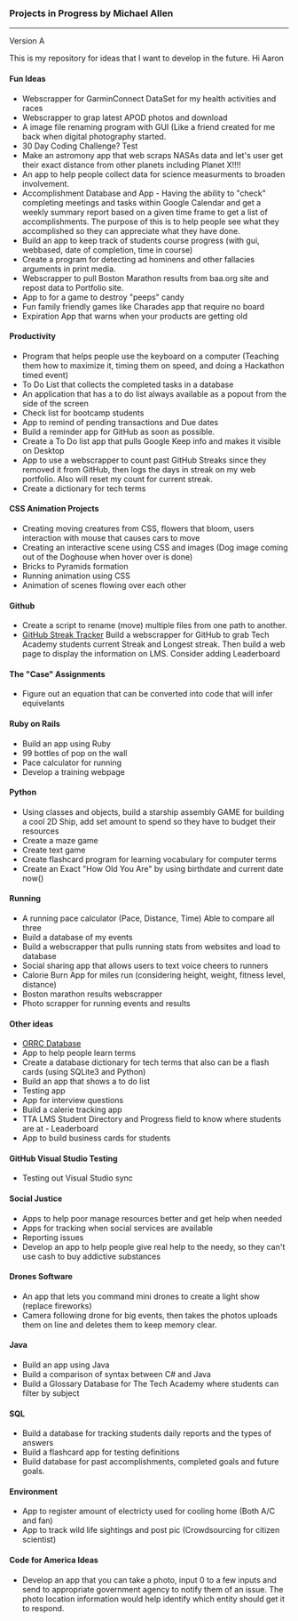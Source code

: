 ### Projects in Progress by Michael Allen
***

Version A

This is my repository for ideas that I want to develop in the future. Hi Aaron

#### Fun Ideas
* Webscrapper for GarminConnect DataSet for my health activities and races
* Webscrapper to grap latest APOD photos and download
* A image file renaming program with GUI (Like a friend created for me back when digital photography started.
* 30 Day Coding Challenge? Test
* Make an astromony app that web scraps NASAs data and let's user get their exact distance from other planets including Planet X!!!!
* An app to help people collect data for science measurments to broaden involvement.
* Accomplishment Database and App - Having the ability to "check" completing meetings and tasks within Google Calendar and get a weekly summary report based on a given time frame to get a list of accomplishments. The purpose of this is to help people see what they accomplished so they can appreciate what they have done. 
* Build an app to keep track of students course progress (with gui, webbased, date of completion, time in course)
* Create a program for detecting ad hominens and other fallacies arguments in print media.
* Webscrapper to pull Boston Marathon results from baa.org site and repost data to Portfolio site.
* App to for a game to destroy "peeps" candy 
* Fun family friendly games like Charades app that require no board
* Expiration App that warns when your products are getting old

#### Productivity
* Program that helps people use the keyboard on a computer (Teaching them how to maximize it, timing them on speed, and doing a Hackathon timed event)
* To Do List that collects the completed tasks in a database
* An application that has a to do list always available as a popout from the side of the screen
* Check list for bootcamp students
* App to remind of pending transactions and Due dates
* Build a reminder app for GitHub as soon as possible. 
* Create a To Do list app that pulls Google Keep info and makes it visible on Desktop
* App to use a webscrapper to count past GitHub Streaks since they removed it from GitHub, then logs the days in streak on my web portfolio. Also will reset my count for current streak.
* Create a dictionary for tech terms

#### CSS Animation Projects
* Creating moving creatures from CSS, flowers that bloom, users interaction with mouse that causes cars to move
* Creating an interactive scene using CSS and images (Dog image coming out of the Doghouse when hover over is done)
* Bricks to Pyramids formation
* Running animation using CSS
* Animation of scenes flowing over each other

#### Github
* Create a script to rename (move) multiple files from one path to another.
* [GitHub Streak Tracker](https://github.com/mrmichaelgallen/Projects-in-Progress/tree/master/GitHub-Streak-Tracker) Build a webscrapper for GitHub to grab Tech Academy students current Streak and Longest streak. Then build a web page to display the information on LMS. Consider adding Leaderboard

#### The "Case" Assignments
* Figure out an equation that can be converted into code that will infer equivelants

#### Ruby on Rails
* Build an app using Ruby
* 99 bottles of pop on the wall
* Pace calculator for running
* Develop a training webpage

#### Python
* Using classes and objects, build a starship assembly GAME for building a cool 2D Ship, add set amount to spend so they have to budget their resources
* Create a maze game
* Create text game
* Create flashcard program for learning vocabulary for computer terms
* Create an Exact "How Old You Are" by using birthdate and current date now()

#### Running
* A running pace calculator (Pace, Distance, Time) Able to compare all three
* Build a database of my events
* Build a webscrapper that pulls running stats from websites and load to database
* Social sharing app that allows users to text voice cheers to runners
* Calorie Burn App for miles run (considering height, weight, fitness level, distance)
* Boston marathon results webscrapper
* Photo scrapper for running events and results

#### Other ideas
* [ORRC Database](https://github.com/mrmichaelgallen/Projects-in-Progress/tree/master/ORRC_Database)
* App to help people learn terms
* Create a database dictionary for tech terms that also can be a flash cards (using SQLite3 and Python)
* Build an app that shows a to do list
* Testing app
* App for interview questions
* Build a calerie tracking app
* TTA LMS Student Directory and Progress field to know where students are at - Leaderboard
* App to build business cards for students

#### GitHub Visual Studio Testing
* Testing out Visual Studio sync

#### Social Justice
* Apps to help poor manage resources better and get help when needed
* Apps for tracking when social services are available
* Reporting issues
* Develop an app to help people give real help to the needy, so they can't use cash to buy addictive substances

#### Drones Software
* An app that lets you command mini drones to create a light show (replace fireworks)
* Camera following drone for big events, then takes the photos uploads them on line and deletes them to keep memory clear.

#### Java
* Build an app using Java
* Build a comparison of syntax between C# and Java
* Build a Glossary Database for The Tech Academy where students can filter by subject

#### SQL
* Build a database for tracking students daily reports and the types of answers
* Build a flashcard app for testing definitions
* Build database for past accomplishments, completed goals and future goals.

#### Environment
* App to register amount of electricty used for cooling home (Both A/C and fan)
* App to track wild life sightings and post pic (Crowdsourcing for citizen scientist)

#### Code for America Ideas
* Develop an app that you can take a photo, input 0 to a few inputs and send to appropriate government agency to notify them of an issue. The photo location information would help identify which entity should get it to respond.
